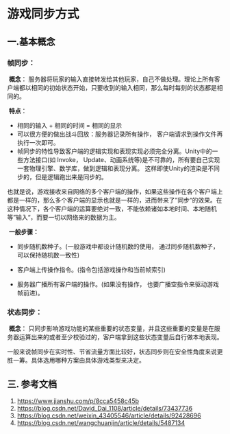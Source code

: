 # 游戏同步方式

## 一.基本概念

### **帧同步：**

​	 **概念**： 服务器将玩家的输入直接转发给其他玩家，自己不做处理。理论上所有客户端都以相同的初始状态开始，只要收到的输入相同，那么每时每刻的状态都是相同的。

​	**特点**： 

- 相同的输入 + 相同的时间 = 相同的显示
- 可以很方便的做出战斗回放：服务器记录所有操作， 客户端请求到操作文件再执行一次即可。
- 帧同步的特性导致客户端的逻辑实现和表现实现必须完全分离。Unity中的一些方法接口(如 Invoke， Update、动画系统等)是不可靠的，所有要自己实现一套物理引擎、数学库，做到逻辑和表现分离。 这样即使Unity的渲染是不同步的，但是逻辑跑出来是同步的。

​	也就是说，游戏接收来自网络的多个客户端的操作，如果这些操作在各个客户端上都是一样的，那么多个客户端的显示也就是一样的，进而带来了”同步“的效果。在这种情况下，各个客户端的运算要绝对一致，不能依赖诸如本地时间、本地随机等”输入“，而要一切以网络来的数据为主。

​	**一般步骤：**

- 同步随机数种子。(一般游戏中都设计随机数的使用， 通过同步随机数种子，可以保持随机数一致性)

- 客户端上传操作指令。(指令包括游戏操作和当前帧索引)


- 服务器广播所有客户端的操作。(如果没有操作， 也要广播空指令来驱动游戏帧前进)。


### **状态同步**： 

​	**概念**： 只同步影响游戏功能的某些重要的状态变量，并且这些重要的变量是在服务器运算出来的或者至少校验过的，客户端拿到这些状态变量后自行做本地表现。

一般来说帧同步在实时性、节省流量方面比较好，状态同步则在安全性角度来说更胜一筹。具体选用哪种方案由具体游戏类型来决定。



## 三. 参考文档

1. https://www.jianshu.com/p/8cca5458c45b
2. https://blog.csdn.net/David_Dai_1108/article/details/73437736
3. https://blog.csdn.net/weixin_43405546/article/details/92428696
4. https://blog.csdn.net/wangchuanjin/article/details/5487134

